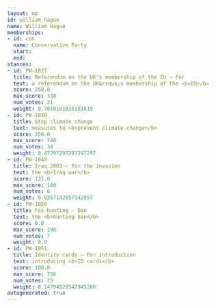 ```yaml
---
layout: mp
id: william_hague
name: William Hague
memberships:
- id: con
  name: Conservative Party
  start: 
  end: 
stances:
- id: PW-1027
  title: Referendum on the UK's membership of the EU — For
  text: a referendum on the UK&rsquo;s membership of the <b>EU</b>
  score: 258.0
  max_score: 330
  num_votes: 21
  weight: 0.7818181818181819
- id: PW-1030
  title: Stop climate change
  text: measures to <b>prevent climate change</b>
  score: 350.0
  max_score: 740
  num_votes: 34
  weight: 0.47297297297297297
- id: PW-1049
  title: Iraq 2003 — For the invasion
  text: the <b>Iraq war</b>
  score: 131.0
  max_score: 140
  num_votes: 6
  weight: 0.9357142857142857
- id: PW-1050
  title: Fox hunting — Ban
  text: the <b>hunting ban</b>
  score: 0.0
  max_score: 190
  num_votes: 7
  weight: 0.0
- id: PW-1051
  title: Identity cards — For introduction
  text: introducing <b>ID cards</b>
  score: 108.0
  max_score: 730
  num_votes: 25
  weight: 0.14794520547945206
autogenerated: true
---
```


